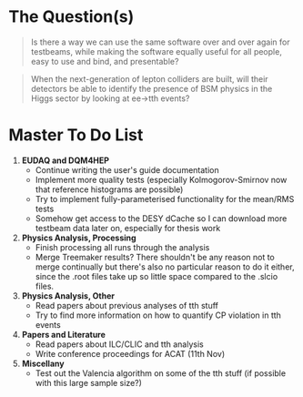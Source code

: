 # The Question(s)

>Is there a way we can use the same software over and over again for testbeams, while making the software equally useful for all people, easy to use and bind, and presentable?

>When the next-generation of lepton colliders are built, will their detectors be able to identify the presence of BSM physics in the Higgs sector by looking at ee->tth events?

# Master To Do List
1. **EUDAQ and DQM4HEP**
   - Continue writing the user's guide documentation
   - Implement more quality tests (especially Kolmogorov-Smirnov now that reference histograms are possible)
   - Try to implement fully-parameterised functionality for the mean/RMS tests
   - Somehow get access to the DESY dCache so I can download more testbeam data later on, especially for thesis work
3. **Physics Analysis, Processing**
   - Finish processing all runs through the analysis
   - Merge Treemaker results? There shouldn't be any reason not to merge continually but there's also no particular reason to do it either, since the .root files take up so little space compared to the .slcio files.
3. **Physics Analysis, Other**
   - Read papers about previous analyses of tth stuff
   - Try to find more information on how to quantify CP violation in tth events
4. **Papers and Literature**
   - Read papers about ILC/CLIC and tth analysis
   - Write conference proceedings for ACAT  (11th Nov)
5. **Miscellany**
   - Test out the Valencia algorithm on some of the tth stuff (if possible with this large sample size?)
